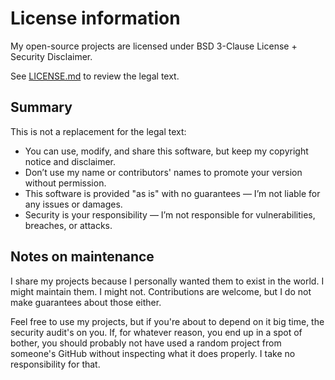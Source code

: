 # License information

My open-source projects are licensed under BSD 3-Clause License + Security Disclaimer.

See [LICENSE.md](./LICENSE.md) to review the legal text.

## Summary

This is not a replacement for the legal text:

- You can use, modify, and share this software, but keep my copyright notice and disclaimer.
- Don’t use my name or contributors' names to promote your version without permission.
- This software is provided "as is" with no guarantees — I’m not liable for any issues or damages.
- Security is your responsibility — I’m not responsible for vulnerabilities, breaches, or attacks.

## Notes on maintenance

I share my projects because I personally wanted them to exist in the world. I might maintain them. I might not.
Contributions are welcome, but I do not make guarantees about those either.

Feel free to use my projects, but if you're about to depend on it big time, the security audit's on you. If, for whatever reason, you end up in a spot of bother, you should probably not have used a random project from someone's GitHub without inspecting what it does properly. I take no responsibility for that.
